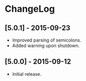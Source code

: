 # ChangeLog #

## [5.0.1] - 2015-09-23 ##
- Improved parsing of semicolons.
- Added warning upon shutdown.

## [5.0.0] - 2015-09-12 ##
- Initial release.
